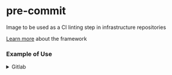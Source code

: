 # pre-commit

Image to be used as a CI linting step in infrastructure repositories

[Learn more](https://pre-commit.com/) about the framework

### Example of Use

<details>
  <summary>Gitlab</summary>

#### .gitlab-ci.yml

  ```yaml
  stages:
    - &lint "🧹 LINT"

  pre-commit:
    stage: *lint
    image: ghcr.io/mayconritzmann/pre-commit:stable
    script:
      - git config --global --add safe.directory $CI_PROJECT_DIR
      - pre-commit run --all-files --verbose --color always
    only:
      - merge_requests
  ```

</details>
